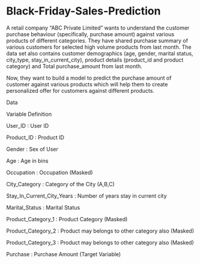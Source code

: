 # Black-Friday-Sales-Prediction

A retail company “ABC Private Limited” wants to understand the customer purchase behaviour (specifically, purchase amount) against various products of different categories. They have shared purchase summary of various customers for selected high volume products from last month.
The data set also contains customer demographics (age, gender, marital status, city_type, stay_in_current_city), product details (product_id and product category) and Total purchase_amount from last month.

Now, they want to build a model to predict the purchase amount of customer against various products which will help them to create personalized offer for customers against different products.

Data

Variable	Definition

User_ID : User ID

Product_ID :	Product ID

Gender : Sex of User

Age : Age in bins

Occupation : Occupation (Masked)

City_Category :	Category of the City (A,B,C)

Stay_In_Current_City_Years :	Number of years stay in current city

Marital_Status	: Marital Status

Product_Category_1	: Product Category (Masked)

Product_Category_2	: Product may belongs to other category also (Masked)

Product_Category_3	: Product may belongs to other category also (Masked)

Purchase	: Purchase Amount (Target Variable)
